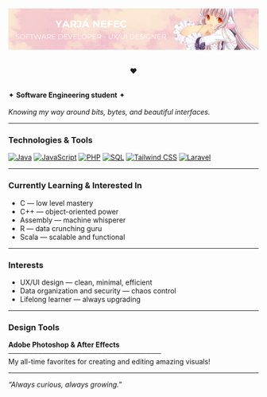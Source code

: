 <br>

![Banner](images/banner-yarja.png)

<br>
<div align="center">
❤︎
</div>
<br>

✦ **Software Engineering student** ✦  
<br>
_Knowing my way around bits, bytes, and beautiful interfaces._

---

### Technologies & Tools

[![Java](https://img.shields.io/badge/Java-ED8B00?style=for-the-badge&logo=java&logoColor=white)](https://www.java.com/) [![JavaScript](https://img.shields.io/badge/JavaScript-F7DF1E?style=for-the-badge&logo=javascript&logoColor=black)](https://developer.mozilla.org/en-US/docs/Web/JavaScript) [![PHP](https://img.shields.io/badge/PHP-777BB4?style=for-the-badge&logo=php&logoColor=white)](https://www.php.net/) [![SQL](https://img.shields.io/badge/SQL-4479A1?style=for-the-badge&logo=postgresql&logoColor=white)](https://www.postgresql.org/) [![Tailwind CSS](https://img.shields.io/badge/Tailwind_CSS-06B6D4?style=for-the-badge&logo=tailwind-css&logoColor=white)](https://tailwindcss.com/) [![Laravel](https://img.shields.io/badge/Laravel-F05340?style=for-the-badge&logo=laravel&logoColor=white)](https://laravel.com/)

---

### Currently Learning & Interested In

- C — low level mastery  
- C++ — object-oriented power  
- Assembly — machine whisperer  
- R — data crunching guru  
- Scala — scalable and functional  

---

### Interests

- UX/UI design — clean, minimal, efficient  
- Data organization and security — chaos control  
- Lifelong learner — always upgrading  

---

### Design Tools

**Adobe Photoshop & After Effects**  
───────────────────────────────  
My all-time favorites for creating and editing amazing visuals!

---

*“Always curious, always growing.”*
